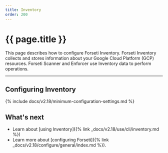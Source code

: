 ```yaml
---
title: Inventory
order: 200
---
```


# {{ page.title }}

This page describes how to configure Forseti Inventory. Forseti
Inventory collects and stores information about your Google Cloud Platform
(GCP) resources. Forseti Scanner and Enforcer use Inventory data to
perform operations.

---

## Configuring Inventory

{% include docs/v2.18/minimum-configuration-settings.md %}

## What's next

* Learn about [using Inventory]({% link _docs/v2.18/use/cli/inventory.md %})
* Learn more about [configuring Forseti]({% link _docs/v2.18/configure/general/index.md %}).
